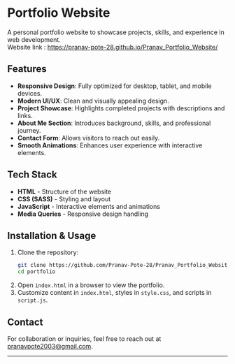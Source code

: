 # Portfolio Website

A personal portfolio website to showcase projects, skills, and experience in web development.  
Website link : https://pranav-pote-28.github.io/Pranav_Portfolio_Website/

## Features

- **Responsive Design**: Fully optimized for desktop, tablet, and mobile devices.
- **Modern UI/UX**: Clean and visually appealing design.
- **Project Showcase**: Highlights completed projects with descriptions and links.
- **About Me Section**: Introduces background, skills, and professional journey.
- **Contact Form**: Allows visitors to reach out easily.
- **Smooth Animations**: Enhances user experience with interactive elements.

## Tech Stack

- **HTML** - Structure of the website
- **CSS (SASS)** - Styling and layout
- **JavaScript** - Interactive elements and animations
- **Media Queries** - Responsive design handling

## Installation & Usage

1. Clone the repository:
   ```sh
   git clone https://github.com/Pranav-Pote-28/Pranav_Portfolio_Website.git
   cd portfolio
   ```
2. Open `index.html` in a browser to view the portfolio.
3. Customize content in `index.html`, styles in `style.css`, and scripts in `script.js`.


## Contact
For collaboration or inquiries, feel free to reach out at [pranavpote2003@gmail.com](mailto:pranavpote2003@gmail.com).

---


